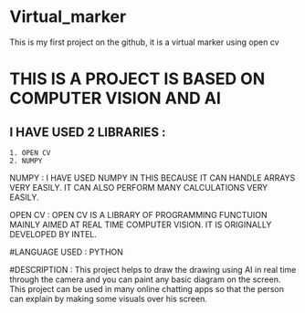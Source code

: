 # Virtual_marker
This is my first project on the github, it  is a virtual marker using open cv


# THIS IS A PROJECT IS BASED ON COMPUTER VISION AND AI

## I HAVE USED 2 LIBRARIES :
	1. OPEN CV
	2. NUMPY

NUMPY : I HAVE USED NUMPY IN THIS BECAUSE IT CAN HANDLE ARRAYS VERY EASILY.
	IT CAN ALSO PERFORM MANY CALCULATIONS VERY EASILY.

OPEN CV : OPEN CV IS A LIBRARY OF PROGRAMMING FUNCTUION MAINLY AIMED AT REAL
	  TIME COMPUTER VISION. IT IS ORIGINALLY DEVELOPED BY INTEL.


#LANGUAGE USED : PYTHON



#DESCRIPTION :
	This project helps to draw the drawing using AI in real time through 
the camera and you can paint any basic diagram on the screen.
This project can be used in many online chatting apps so that the person 
can explain by making some visuals over his screen.
